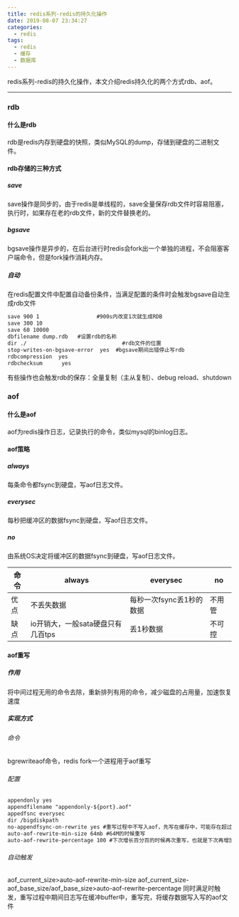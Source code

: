 ```yaml
---
title: redis系列-redis的持久化操作
date: 2019-08-07 23:34:27
categories:
  - redis
tags:
  - redis
  - 缓存
  - 数据库
---
```


redis系列-redis的持久化操作，本文介绍redis持久化的两个方式rdb、aof。
<!-- more -->


------------
### rdb
#### 什么是rdb
rdb是redis内存到硬盘的快照，类似MySQL的dump，存储到硬盘的二进制文件。
#### rdb存储的三种方式
##### save
save操作是同步的，由于redis是单线程的，save全量保存rdb文件时容易阻塞，执行时，如果存在老的rdb文件，新的文件替换老的。
##### bgsave
bgsave操作是异步的，在后台进行时redis会fork出一个单独的进程，不会阻塞客户端命令，但是fork操作消耗内存。
##### 自动
在redis配置文件中配置自动备份条件，当满足配置的条件时会触发bgsave自动生成rdb文件
```xml
save 900 1                  #900s内改变1次就生成RDB
save 300 10
save 60 10000
dbfilename dump.rdb   #设置rdb的名称
dir ./                              #rdb文件的位置
stop-writes-on-bgsave-error  yes  #bgsave期间出错停止写rdb
rdbcompression  yes
rdbchecksum      yes
```
有些操作也会触发rdb的保存：全量复制（主从复制）、debug reload、shutdown

### aof
#### 什么是aof
aof为redis操作日志，记录执行的命令，类似mysql的binlog日志。
#### aof策略
##### always
每条命令都fsync到硬盘，写aof日志文件。
##### everysec
每秒把缓冲区的数据fsync到硬盘，写aof日志文件。
##### no
由系统OS决定将缓冲区的数据fsync到硬盘，写aof日志文件。

| 命令  | always  | everysec  | no  |
| ------------ | ------------ | ------------ | ------------ |
|  优点 | 不丢失数据  | 每秒一次fsync丢1秒的数据  |不用管   |
|  缺点 | io开销大，一般sata硬盘只有几百tps  | 丢1秒数据  | 不可控  |

#### aof重写
##### 作用
将中间过程无用的命令去除，重新排列有用的命令，减少磁盘的占用量，加速恢复速度
##### 实现方式
###### 命令
bgrewriteaof命令，redis fork一个进程用于aof重写
###### 配置
```xml
appendonly yes
appendfilename "appendonly-${port}.aof"
appedfsnc everysec
dir /bigdiskpath
no-appendfsync-on-rewrite yes #重写过程中不写入aof，先写在缓存中，可能存在超过缓存大小丢失数据
auto-aof-rewrite-min-size 64mb #64M的时候重写
auto-aof-rewrite-percentage 100 #下次增长百分百的时候再次重写，也就是下次再增加64mb的时候重写
```
###### 自动触发
aof_current_size>auto-aof-rewrite-min-size
aof_current_size-aof_base_size/aof_base_size>auto-aof-rewrite-percentage
同时满足时触发，重写过程中期间日志写在缓冲buffer中，重写完，将缓存数据写入写的aof文件

